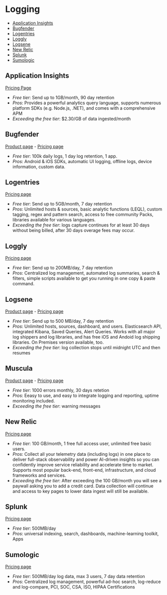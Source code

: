 # Logging

<!-- TOC depthFrom:2 -->

- [Application Insights](#application-insights)
- [Bugfender](#bugfender)
- [Logentries](#logentries)
- [Loggly](#loggly)
- [Logsene](#logsene)
- [New Relic](#new-relic)
- [Splunk](#splunk)
- [Sumologic](#sumologic)

<!-- /TOC -->

## Application Insights

[Pricing Page](https://azure.microsoft.com/en-us/pricing/details/application-insights/)

* *Free tier*: Send up to 1GB/month, 90 day retention
* *Pros*: Provides a powerful analytics query language, supports numerous platform SDKs (e.g. Node.js, .NET), and comes with a comprehensive APM
* *Exceeding the free tier*: $2.30/GB of data ingested/month

## Bugfender

[Product page](https://bugfender.com/) - [Pricing page](https://bugfender.com/pricing)

* *Free tier*: 100k daily logs, 1 day log retention, 1 app.
* *Pros*: Android & iOS SDKs, automatic UI logging, offline logs, device information, custom data.

## Logentries

[Pricing page](https://logentries.com/pricing/)

* *Free tier*: Send up to 5GB/month, 7 day retention
* *Pros*: Unlimited hosts & sources, basic analytic functions (LEQL), custom tagging, regex and pattern search, access to free community Packs, libraries available for various languages.
* *Exceeding the free tier*: logs capture continues for at least 30 days without being billed, after 30 days overage fees may occur.

## Loggly

[Pricing page](https://www.loggly.com/plans-and-pricing/)

* *Free tier*: Send up to 200MB/day, 7 day retention
* *Pros*:  Centralized log management, automated log summaries, search & filters, simple scripts available to get you running in one copy & paste command.

## Logsene

[Product page](https://sematext.com/logsene/) - [Pricing page](https://sematext.com/logsene/#plans-and-pricing)

* *Free tier*: Send up to 500 MB/day, 7 day retention
* *Pros*: Unlimited hosts, sources, dashboard, and users. Elasticsearch API, integrated Kibana, Saved Queries, Alert Queries. Works with all major log shippers and log libraries, and has free iOS and Andoid log shipping libraries. On Premises version available, too.
* *Exceeding the free tier*: log collection stops until midnight UTC and then resumes


## Muscula

[Product page](https://www.muscula.com/) - [Pricing page](https://www.muscula.com/pricing)

* *Free tier*: 1000 errors monthly, 30 days retetion
* *Pros*: Eeasy to use, and easy to integrate logging and reporting, uptime monitoring included. 
* *Exceeding the free tier*: warning messages


## New Relic

[Pricing page](https://newrelic.com/pricing)

* *Free tier*: 100 GB/month, 1 free full access user, unlimited free basic users.
* *Pros*: Collect all your telemetry data (including logs) in one place to deliver full-stack observability and power AI-driven insights so you can confidently improve service reliability and accelerate time to market. Supports most popular back-end, front-end, infrastructure, and cloud frameworks and services.
* *Exceeding the free tier*: After exceeding the 100 GB/month you will see a paywall asking you to add a credit card. Data collection will continue and access to key pages to lower data ingest will still be available.

## Splunk

[Pricing page](https://www.splunk.com/en_us/products/splunk-enterprise/free-vs-enterprise.html)

* *Free tier*: 500MB/day
* *Pros*: universal indexing, search, dashboards, machine-learning toolkit, Apps

## Sumologic

[Pricing page](https://www.sumologic.com/pricing/)

* *Free tier*: 500MB/day log data, max 3 users, 7 day data retention
* *Pros*: Centralized log management, powerful ad-hoc search, log-reduce and log-compare, PCI, SOC, CSA, ISO, HIPAA Certifications
